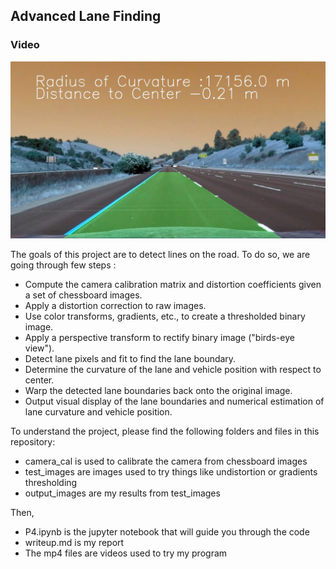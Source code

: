 ## Advanced Lane Finding
### Video

[![VIDEO](output_images/output_0.jpg)](https://youtu.be/kbBQ9NtkEZ4 "Lane Line Finding")


The goals of this project are to detect lines on the road. To do so, we are going through few steps :

* Compute the camera calibration matrix and distortion coefficients given a set of chessboard images.
* Apply a distortion correction to raw images.
* Use color transforms, gradients, etc., to create a thresholded binary image.
* Apply a perspective transform to rectify binary image ("birds-eye view").
* Detect lane pixels and fit to find the lane boundary.
* Determine the curvature of the lane and vehicle position with respect to center.
* Warp the detected lane boundaries back onto the original image.
* Output visual display of the lane boundaries and numerical estimation of lane curvature and vehicle position.

To understand the project, please find the following folders and files in this repository:
* camera_cal is used to calibrate the camera from chessboard images
* test_images are images used to try things like undistortion or gradients thresholding
* output_images are my results from test_images

Then,

* P4.ipynb is the jupyter notebook that will guide you through the code
* writeup.md is my report
* The mp4 files are videos used to try my program
